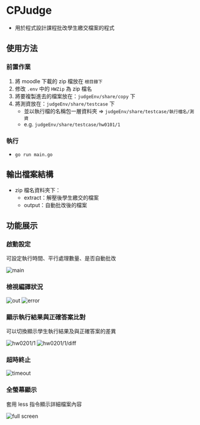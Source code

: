 # CPJudge

- 用於程式設計課程批改學生繳交檔案的程式

## 使用方法

### 前置作業

1. 將 moodle 下載的 zip 檔放在 `根目錄下`
2. 修改 `.env` 中的 `HWZip` 為 zip 檔名
3. 將要複製進去的檔案放在：`judgeEnv/share/copy` 下
4. 將測資放在：`judgeEnv/share/testcase` 下
   - 並以執行檔的名稱包一層資料夾 => `judgeEnv/share/testcase/執行檔名/測資`
   - e.g. `judgeEnv/share/testcase/hw0101/1`

### 執行

- `go run main.go`

## 輸出檔案結構

- zip 檔名資料夾下：
  - extract：解壓後學生繳交的檔案
  - output：自動批改後的檔案

## 功能展示

### 啟動設定

可設定執行時間、平行處理數量、是否自動批改

![main](https://i.imgur.com/BsKayU2.png)

### 檢視編譯狀況

![out](https://i.imgur.com/9n0sg6t.png)
![error](https://i.imgur.com/KevG8AL.png)

### 顯示執行結果與正確答案比對

可以切換顯示學生執行結果及與正確答案的差異

![hw0201/1](https://i.imgur.com/QIpwmlf.png)
![hw0201/1/diff](https://i.imgur.com/VVTqGO5.png)

### 超時終止

![timeout](https://i.imgur.com/6OA8q3Z.png)

### 全螢幕顯示

套用 less 指令顯示詳細檔案內容

![full screen](https://i.imgur.com/fqrY6Uw.png)
